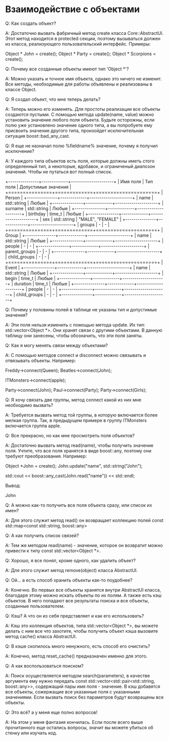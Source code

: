 
# Взаимодействие с объектами

Q: Как создать объект?

A: Достаточно вызвать фабричный метод create класса Core::AbstractUI. Этот
метод находится в protected секции, поэтому вызываться должен из класса,
реализующего пользовательский интерфейс. Примеры:

   Object * John = create<Person>();
   Object * Party = create<Event>();
   Object * Scorpions = create<Group>();


Q: Почему все созданные объекты имеют тип 'Object *'?

A: Можно указать и точное имя объекта, однако это ничего не изменит. Все
методы, необходимые для работы объявлены и реализованы в классе Object.


Q: Я создал объект, что мне теперь делать?

A: Теперь можно его изменять. Для простоты реализации все объекты создаются
пустыми. С помощью метода update(name, value) можно установить значение любого
поля объекта. Будьте осторожны, если полю уже установлено значение одного
типа, а вы попробуете ему присвоить значение другого типа, произойдет
исключительная ситуация boost::bad_any_cast.

Q: Я еще не назначал полю %fieldname% значение, почему я получил исключение?

A: У каждого типа объектов есть поля, которые должны иметь стого определенный
тип, а некоторые, вдобавок, и ограниченый диапозон значений. Чтобы не путаться
вот полный список.

   +---------------+-------------+---------------------+
   | Имя поля      | Тип поля    | Допустимые значения |
   +===============+=============+=====================+
   | Person                                            |
   +---------------+-------------+---------------------+
   | name          | std::string | Любые               |
   +---------------+-------------+---------------------+
   | surname       | std::string | Любые               |
   +---------------+-------------+---------------------+
   | birthday      | time_t      | Любые               |
   +---------------+-------------+---------------------+
   | sex           | std::string | "MALE", "FEMALE"    |
   +---------------+-------------+---------------------+
   | groups        | -           | -                   |
   +===============+=============+=====================+
   | Group                                             |
   +---------------+-------------+---------------------+
   | name          | std::string | Любые               |
   +---------------+-------------+---------------------+
   | people        | -           | -                   |
   +---------------+-------------+---------------------+
   | parent_groups | -           | -                   |
   +---------------+-------------+---------------------+
   | child_groups  | -           | -                   |
   +===============+=============+=====================+
   | Event                                             |
   +---------------+-------------+---------------------+
   | name          | std::string | Любые               |
   +---------------+-------------+---------------------+
   | begin         | time_t      | Любые               |
   +---------------+-------------+---------------------+
   | duration      | time_t      | Любые               |
   +---------------+-------------+---------------------+
   | people        | -           | -                   |
   +---------------+-------------+---------------------+
   | child_groups  | -           | -                   |
   +---------------+-------------+---------------------+


Q: Почему у половины полей в таблице не указаны тип и допустимые значения?

A: Эти поля нельзя изменить с помощью метода update. Их тип:
std::vector<Object *>. Они хранят связи с другими объектами. В данную таблицу
они занесены, чтобы обозначить, что эти поля заняты.


Q: Как я могу менять связи между объектами?

A: С помощью методов connect и disconnect можно связывать и отвязывать
объекты. Например:

   Freddy->connect(Queen);
   Beatles->connect(John);

   ITMonsters->connect(apple);

   Party->connect(John);
   Paul->connect(Party);
   Party->connect(Girls);


Q: Я хочу связать две группы, метод connect какой из них мне необходимо
вызвать?

A: Требуется вызвать метод той группы, в которую включается более мелкая
группа. Так, в предыдущем примере в группу ITMonsters включается группа apple.


Q: Все прекрасно, но как мне просмотреть поля объектов?

A: Достаточно вызвать метод read(name), чтобы получить значение поля. Учтите,
что все поля хранятся в виде boost::any, поэтому они требуют преобразования.
Например:

   Object *John = create<Person>();
   John.update("name", std::string("John");

   std::cout << boost::any_cast<const std::string>(John.read("name"))
       << std::endl;

Вывод:
   
   John


Q: А можно как-то получить все поля объекта сразу, или список их имен?

A: Для этого служит метод read() он возвращает коллекцию полей
const std::map<const std::string, boost::any>


Q: А как получить список связей?

A: Тем же методом read(name) - значение, которое он возвратит можно привести к
типу const std::vector<Object *>.


Q: Хорошо, я все понял, кроме одного, как удалить объект?

A: Для этого служит метод remove(object) класса AbstractUI.


Q: Ой... а есть способ хранить объекты как-то поудобнее?

A: Конечно. Во первых все объекты хранятся внутри AbstractUI класса, благодаря
этому можно искать объекты по их полям. А также есть кэш объектов. В него
попадают все результаты поиска и все объекты, созданные пользователем.


Q: Кэш? А что он из себя представляет и как его использовать?

A: Кэш это коллекция объектов, типа std::vector<Object *>, вы можете делать с
ним все что захотите, чтобы получить объект кэша вызовите метод cache() класса
AbstractUI.


Q: В кэше скопилось много ненужного, есть способ его очистить?

A: Конечно, метод reset_cache() предназначен именно для этого.


Q: А как воспользоваться поиском?

A: Поиск осуществляется методом search(parameters), в качестве аргумента ему
нужно передать const std::vector<std::pair<std::string, boost::any>>,
содержащий пары имя поля - значение. В кэш добавятся все объекты, сожержащие
все указанные поля с указанными значениями. Если вызвать поиск без параметров
будут возвращены все объекты.


Q: Это всё? а у меня еще полно вопросов!

A: На этом у меня фантазия кончилась. Если после всего выше прочитанного еще
остались вопросы, значит вы можете убиться об стенку или изучать код.

